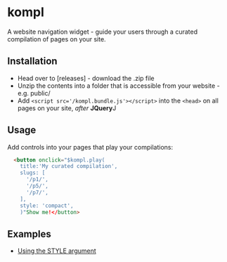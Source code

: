 # kompl

A website navigation widget - guide your users through a curated compilation of pages on your site.

## Installation

* Head over to [releases] - download the .zip file
* Unzip the contents into a folder that is accessible from your website - e.g. public/
* Add `<script src='/kompl.bundle.js'></script>` into the `<head>` on all pages on your site, *after* **JQuery**J

## Usage

Add controls into your pages that play your compilations:

```html
  <button onclick="$kompl.play(
    title:'My curated compilation',
    slugs: [
      '/p1/',
      '/p5/',
      '/p7/',
    ],
    style: 'compact',
    )"Show me!</button>
```

## Examples

* [Using the STYLE argument](blob/master/doc/example-style-001.md)
